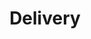 ---
title: Delivery
excerpt: |
  We hand over deliverables in the final delivery stage and assist our clients in getting up and running.
   
description: |
  We hand over deliverables in the final delivery stage and assist our clients in getting up and running. 
  * #### Documentation
    Ease of use is one of our hallmarks.  We provide easy to understand documentation to give clients instructions on how each deliverable should be used.
  
  * #### Support
    We understand that there may be a learning curve so we offer to support projects to make them fully functional.
  
  * #### Assessment
    It's a good idea to get a feel for how well a project has been executed.  We share our experience developing your project.
    
---